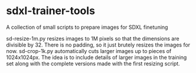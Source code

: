 # sdxl-trainer-tools
A collection of small scripts to prepare images for SDXL finetuning

sd-resize-1m.py resizes images to 1M pixels so that the dimensions are divisible by 32. There is no padding, so it just brutely resizes the images for now.
sd-crop-1k.py automatically cuts larger images up to pieces of 1024x1024px. The idea is to include details of larger images in the training set along with the complete versions made with the first resizing script.
